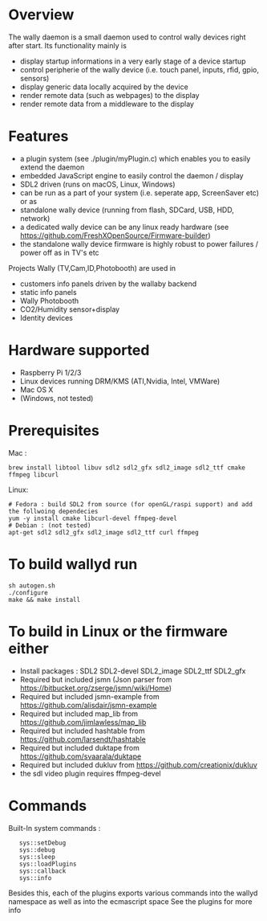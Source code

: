 # Overview

The wally daemon is a small daemon used to control wally devices right after start. Its functionality mainly is

* display startup informations in a very early stage of a device startup
* control peripherie of the wally device (i.e. touch panel, inputs, rfid, gpio, sensors)
* display generic data locally acquired by the device
* render remote data (such as webpages) to the display
* render remote data from a middleware to the display

# Features

* a plugin system (see ./plugin/myPlugin.c) which enables you to easily extend the daemon
* embedded JavaScript engine to easily control the daemon / display
* SDL2 driven (runs on macOS, Linux, Windows)
* can be run as a part of your system (i.e. seperate app, ScreenSaver etc) or as
* standalone wally device (running from flash, SDCard, USB, HDD, network)
* a dedicated wally device can be any linux ready hardware (see https://github.com/FreshXOpenSource/Firmware-builder)
* the standalone wally device firmware is highly robust to power failures / power off as in TV's etc

Projects Wally (TV,Cam,ID,Photobooth) are used in

* customers info panels driven by the wallaby backend
* static info panels
* Wally Photobooth
* CO2/Humidity sensor+display
* Identity devices 

# Hardware supported

* Raspberry Pi 1/2/3
* Linux devices running DRM/KMS (ATI,Nvidia, Intel, VMWare)
* Mac OS X
* (Windows, not tested)

# Prerequisites

Mac : 
```
brew install libtool libuv sdl2 sdl2_gfx sdl2_image sdl2_ttf cmake ffmpeg libcurl
```
Linux:
```
# Fedora : build SDL2 from source (for openGL/raspi support) and add the follwoing dependecies
yum -y install cmake libcurl-devel ffmpeg-devel
# Debian : (not tested)
apt-get sdl2 sdl2_gfx sdl2_image sdl2_ttf curl ffmpeg
```

# To build wallyd run

```
sh autogen.sh
./configure
make && make install
```

# To build in Linux or the firmware either
   
* Install packages : SDL2 SDL2-devel SDL2_image SDL2_ttf SDL2_gfx
* Required but included jsmn (Json parser from https://bitbucket.org/zserge/jsmn/wiki/Home)
* Required but included jsmn-example from https://github.com/alisdair/jsmn-example
* Required but included map_lib from https://github.com/jimlawless/map_lib
* Required but included hashtable from https://github.com/larsendt/hashtable
* Required but included duktape from https://github.com/svaarala/duktape
* Required but included dukluv from https://github.com/creationix/dukluv
* the sdl video plugin requires ffmpeg-devel

# Commands

Built-In system commands : 

```   sys::quit
   sys::setDebug
   sys::debug
   sys::sleep
   sys::loadPlugins
   sys::callback
   sys::info
```
Besides this, each of the plugins exports various commands into the wallyd namespace as well as into the ecmascript space
See the plugins for more info

